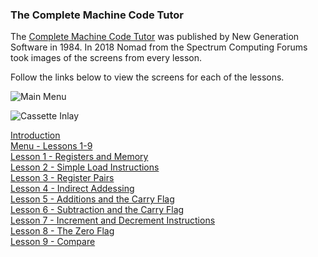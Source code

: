 ### The Complete Machine Code Tutor

The [Complete Machine Code Tutor](https://spectrumcomputing.co.uk/entry/8031/ZX-Spectrum/The_Complete_Machine_Code_Tutor) was published by New Generation Software in 1984. In 2018 Nomad from the Spectrum Computing Forums took images of the screens from every lesson.

Follow the links below to view the screens for each of the lessons.

![Main Menu](https://github.com/spectrumcomputing/ZX-Spectrum/blob/main/The%20Complete%20Machine%20Code%20Tutor/Lessons/Images/MachineCodeTutor_Title.png)   

![Cassette Inlay](https://github.com/spectrumcomputing/ZX-Spectrum/blob/main/The%20Complete%20Machine%20Code%20Tutor/Lessons/Images/CompleteMachineCodeTutorThe.jpg)

[Introduction](https://github.com/spectrumcomputing/ZX-Spectrum/blob/main/The%20Complete%20Machine%20Code%20Tutor/Lessons/Introduction.md)   
[Menu - Lessons 1-9](https://github.com/spectrumcomputing/ZX-Spectrum/blob/main/The%20Complete%20Machine%20Code%20Tutor/Lessons/Menu%201-9.md)   
[Lesson 1 - Registers and Memory](https://github.com/spectrumcomputing/ZX-Spectrum/blob/main/The%20Complete%20Machine%20Code%20Tutor/Lessons/Lesson%201%20-%20Registers%20and%20Memory.md)   
[Lesson 2 - Simple Load Instructions](https://github.com/spectrumcomputing/ZX-Spectrum/blob/main/The%20Complete%20Machine%20Code%20Tutor/Lessons/Lesson%202%20-%20Simple%20Load%20Instructions.md)   
[Lesson 3 - Register Pairs](https://github.com/spectrumcomputing/ZX-Spectrum/blob/main/The%20Complete%20Machine%20Code%20Tutor/Lessons/Lesson%203%20-%20Register%20Pairs.md)   
[Lesson 4 - Indirect Addessing](https://github.com/spectrumcomputing/ZX-Spectrum/blob/main/The%20Complete%20Machine%20Code%20Tutor/Lessons/Lesson%204%20-%20Indirect%20Addessing.md)   
[Lesson 5 - Additions and the Carry Flag](https://github.com/spectrumcomputing/ZX-Spectrum/blob/main/The%20Complete%20Machine%20Code%20Tutor/Lessons/Lesson%205%20-%20Additions%20and%20the%20Carry%20Flag.md)   
[Lesson 6 - Subtraction and the Carry Flag](https://github.com/spectrumcomputing/ZX-Spectrum/blob/main/The%20Complete%20Machine%20Code%20Tutor/Lessons/Lesson%206%20-%20Subtraction%20and%20the%20Carry%20Flag.md)   
[Lesson 7 - Increment and Decrement Instructions](https://github.com/spectrumcomputing/ZX-Spectrum/blob/main/The%20Complete%20Machine%20Code%20Tutor/Lessons/Lesson%207%20-%20Increment%20and%20Decrement%20Instructions.md)   
[Lesson 8 - The Zero Flag](https://github.com/spectrumcomputing/ZX-Spectrum/blob/main/The%20Complete%20Machine%20Code%20Tutor/Lessons/Lesson%208%20-%20The%20Zero%20Flag.md)   
[Lesson 9 - Compare](https://github.com/spectrumcomputing/ZX-Spectrum/blob/main/The%20Complete%20Machine%20Code%20Tutor/Lessons/Lesson%209%20-%20Compare.md)   

